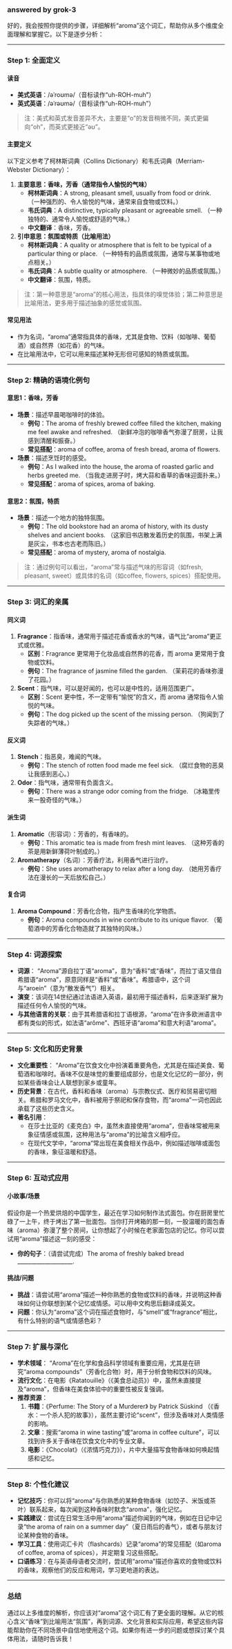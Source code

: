 ### answered by grok-3
好的，我会按照你提供的步骤，详细解析“aroma”这个词汇，帮助你从多个维度全面理解和掌握它。以下是逐步分析：

---

### Step 1: 全面定义
#### 读音
- **美式英语**：/əˈroʊmə/（音标读作“uh-ROH-muh”）
- **英式英语**：/əˈrəʊmə/（音标读作“uh-ROH-muh”）
> 注：美式和英式发音差异不大，主要是“o”的发音稍微不同，美式更偏向“oh”，而英式更接近“əʊ”。

#### 主要定义
以下定义参考了柯林斯词典（Collins Dictionary）和韦氏词典（Merriam-Webster Dictionary）：
1. **主要意思：香味，芳香（通常指令人愉悦的气味）**
   - **柯林斯词典**：A strong, pleasant smell, usually from food or drink. （一种强烈的、令人愉悦的气味，通常来自食物或饮料。）
   - **韦氏词典**：A distinctive, typically pleasant or agreeable smell. （一种独特的、通常令人愉悦或舒适的气味。）
   - **中文翻译**：香味，芳香。
2. **引申意思：氛围或特质（比喻用法）**
   - **柯林斯词典**：A quality or atmosphere that is felt to be typical of a particular thing or place. （一种特有的品质或氛围，通常与某事物或地点相关。）
   - **韦氏词典**：A subtle quality or atmosphere. （一种微妙的品质或氛围。）
   - **中文翻译**：氛围，特质。

> 注：第一种意思是“aroma”的核心用法，指具体的嗅觉体验；第二种意思是比喻用法，更多用于描述抽象的感觉或氛围。

#### 常见用法
- 作为名词，“aroma”通常指具体的香味，尤其是食物、饮料（如咖啡、葡萄酒）或自然界（如花香）的气味。
- 在比喻用法中，它可以用来描述某种无形但可感知的特质或氛围。

---

### Step 2: 精确的语境化例句
#### 意思1：香味，芳香
- **场景**：描述早晨喝咖啡时的体验。
  - **例句**：The aroma of freshly brewed coffee filled the kitchen, making me feel awake and refreshed. （新鲜冲泡的咖啡香气弥漫了厨房，让我感到清醒和振奋。）
  - **常见搭配**：aroma of coffee, aroma of fresh bread, aroma of flowers.
- **场景**：描述烹饪时的感受。
  - **例句**：As I walked into the house, the aroma of roasted garlic and herbs greeted me. （当我走进房子时，烤大蒜和香草的香味迎面扑来。）
  - **常见搭配**：aroma of spices, aroma of baking.

#### 意思2：氛围，特质
- **场景**：描述一个地方的独特氛围。
  - **例句**：The old bookstore had an aroma of history, with its dusty shelves and ancient books. （这家旧书店散发着历史的氛围，书架上满是灰尘，书本也古老而陈旧。）
  - **常见搭配**：aroma of mystery, aroma of nostalgia.

> 注：通过例句可以看出，“aroma”常与描述气味的形容词（如fresh, pleasant, sweet）或具体的名词（如coffee, flowers, spices）搭配使用。

---

### Step 3: 词汇的亲属
#### 同义词
1. **Fragrance**：指香味，通常用于描述花香或香水的气味，语气比“aroma”更正式或优雅。
   - **区别**：Fragrance 更常用于化妆品或自然界的花香，而 aroma 更常用于食物或饮料。
   - **例句**：The fragrance of jasmine filled the garden. （茉莉花的香味弥漫了花园。）
2. **Scent**：指气味，可以是好闻的，也可以是中性的，适用范围更广。
   - **区别**：Scent 更中性，不一定带有“愉悦”的含义，而 aroma 通常指令人愉悦的气味。
   - **例句**：The dog picked up the scent of the missing person. （狗闻到了失踪者的气味。）

#### 反义词
1. **Stench**：指恶臭，难闻的气味。
   - **例句**：The stench of rotten food made me feel sick. （腐烂食物的恶臭让我感到恶心。）
2. **Odor**：指气味，通常带有负面含义。
   - **例句**：There was a strange odor coming from the fridge. （冰箱里传来一股奇怪的气味。）

#### 派生词
1. **Aromatic**（形容词）：芳香的，有香味的。
   - **例句**：This aromatic tea is made from fresh mint leaves. （这种芳香的茶是用新鲜薄荷叶制成的。）
2. **Aromatherapy**（名词）：芳香疗法，利用香气进行治疗。
   - **例句**：She uses aromatherapy to relax after a long day. （她用芳香疗法在漫长的一天后放松自己。）

#### 复合词
1. **Aroma Compound**：芳香化合物，指产生香味的化学物质。
   - **例句**：Aroma compounds in wine contribute to its unique flavor. （葡萄酒中的芳香化合物造就了其独特的风味。）

---

### Step 4: 词源探索
- **词源**： “Aroma”源自拉丁语“aroma”，意为“香料”或“香味”，而拉丁语又借自希腊语“aroma”，原意同样是“香料”或“香味”。希腊语中，这个词与“aroein”（意为“散发香气”）相关。
- **演变**：该词在14世纪通过法语进入英语，最初用于描述香料，后来逐渐扩展为描述任何令人愉悦的气味。
- **与其他语言的关联**：由于其希腊语和拉丁语根源，“aroma”在许多欧洲语言中都有类似的形式，如法语“arôme”、西班牙语“aroma”和意大利语“aroma”。

---

### Step 5: 文化和历史背景
- **文化重要性**： “Aroma”在饮食文化中扮演着重要角色，尤其是在描述美食、葡萄酒和咖啡时。香味不仅是味觉的重要组成部分，也是文化记忆的一部分，例如某些香味会让人联想到家乡或童年。
- **历史背景**：在古代，香料和香味（aroma）与宗教仪式、医疗和贸易密切相关。希腊和罗马文化中，香料被用于祭祀和保存食物，而“aroma”一词也因此承载了这些历史含义。
- **著名引用**：
  - 在莎士比亚的《麦克白》中，虽然未直接使用“aroma”，但香味常被用来象征情感或氛围，这种用法与“aroma”的比喻含义相呼应。
  - 在现代文学中，“aroma”常出现在美食相关作品中，例如描述咖啡或面包的香味，象征温暖和舒适。

---

### Step 6: 互动式应用
#### 小故事/场景
假设你是一个热爱烘焙的中国学生，最近在学习如何制作法式面包。你在厨房里忙碌了一上午，终于烤出了第一批面包。当你打开烤箱的那一刻，一股温暖的面包香味（aroma）弥漫了整个房间，让你想起了小时候在老家面包店的记忆。你可以尝试用“aroma”描述这一刻的感受：
- **你的句子**：（请尝试完成）The aroma of freshly baked bread ____________________.

#### 挑战/问题
- **挑战**：请尝试用“aroma”描述一种你熟悉的食物或饮料的香味，并说明这种香味如何让你联想到某个记忆或情感。可以用中文构思后翻译成英文。
- **问题**：你认为“aroma”这个词在描述食物时，与“smell”或“fragrance”相比，有什么特别的语气或情感色彩？

---

### Step 7: 扩展与深化
- **学术领域**： “Aroma”在化学和食品科学领域有重要应用，尤其是在研究“aroma compounds”（芳香化合物）时，用于分析食物和饮料的风味。
- **流行文化**：在电影《Ratatouille》（《美食总动员》）中，虽然未直接提及“aroma”，但香味在美食体验中的重要性被反复强调。
- **推荐资源**：
  1. **书籍**：《Perfume: The Story of a Murderer》 by Patrick Süskind （《香水：一个杀人犯的故事》），虽然主要讨论“scent”，但涉及香味对人类情感的影响。
  2. **文章**：搜索“aroma in wine tasting”或“aroma in coffee culture”，可以找到许多关于香味在饮食文化中的专业文章。
  3. **电影**：《Chocolat》（《浓情巧克力》），片中大量描写食物香味如何唤起情感和记忆。

---

### Step 8: 个性化建议
- **记忆技巧**：你可以将“aroma”与你熟悉的某种食物香味（如饺子、米饭或茶叶）联系起来，每次闻到这种香味时默念“aroma”，强化记忆。
- **实践建议**：尝试在日常生活中用“aroma”描述你闻到的气味，例如在日记中记录“the aroma of rain on a summer day”（夏日雨后的香气），或者与朋友讨论某种食物的香味。
- **学习工具**：使用词汇卡片（flashcards）记录“aroma”的常见搭配（如aroma of coffee, aroma of spices），并定期复习这些搭配。
- **口语练习**：在与英语母语者交流时，尝试用“aroma”描述你喜欢的食物或饮料的香味，观察他们的反应和用词，学习更地道的表达。

---

### 总结
通过以上多维度的解析，你应该对“aroma”这个词汇有了更全面的理解。从它的核心含义“香味”到比喻用法“氛围”，再到词源、文化背景和实际应用，希望这些内容能帮助你在不同场景中自信地使用这个词。如果你有进一步的问题或想探讨某个具体用法，请随时告诉我！